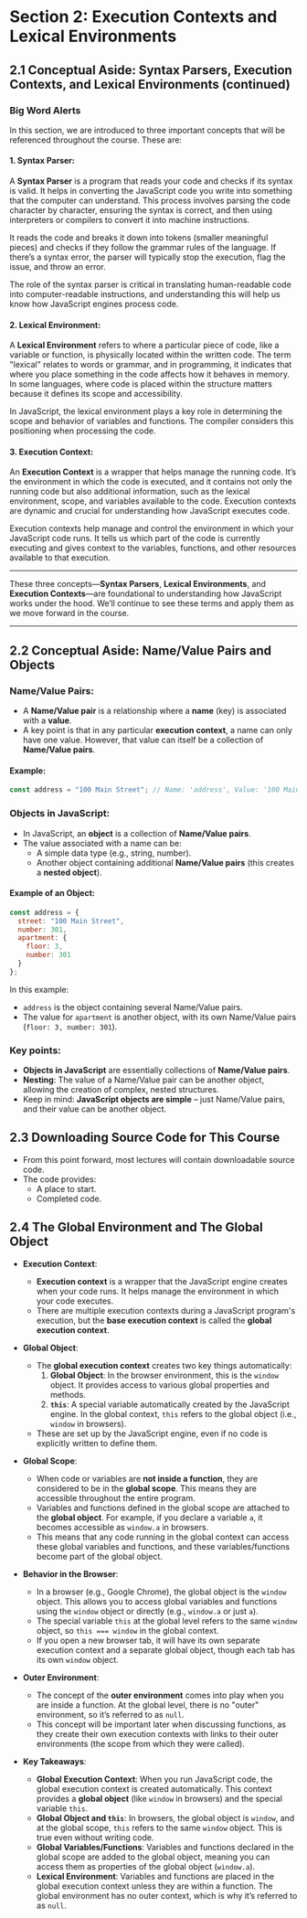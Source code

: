 # Section 2: Execution Contexts and Lexical Environments

## 2.1 Conceptual Aside: Syntax Parsers, Execution Contexts, and Lexical Environments (continued)

### Big Word Alerts

In this section, we are introduced to three important concepts that will be referenced throughout the course. These are:

#### 1. **Syntax Parser**:
A **Syntax Parser** is a program that reads your code and checks if its syntax is valid. It helps in converting the JavaScript code you write into something that the computer can understand. This process involves parsing the code character by character, ensuring the syntax is correct, and then using interpreters or compilers to convert it into machine instructions.

It reads the code and breaks it down into tokens (smaller meaningful pieces) and checks if they follow the grammar rules of the language. If there’s a syntax error, the parser will typically stop the execution, flag the issue, and throw an error.

The role of the syntax parser is critical in translating human-readable code into computer-readable instructions, and understanding this will help us know how JavaScript engines process code.

#### 2. **Lexical Environment**:
A **Lexical Environment** refers to where a particular piece of code, like a variable or function, is physically located within the written code. The term "lexical" relates to words or grammar, and in programming, it indicates that where you place something in the code affects how it behaves in memory. In some languages, where code is placed within the structure matters because it defines its scope and accessibility.

In JavaScript, the lexical environment plays a key role in determining the scope and behavior of variables and functions. The compiler considers this positioning when processing the code.

#### 3. **Execution Context**:
An **Execution Context** is a wrapper that helps manage the running code. It’s the environment in which the code is executed, and it contains not only the running code but also additional information, such as the lexical environment, scope, and variables available to the code. Execution contexts are dynamic and crucial for understanding how JavaScript executes code.

Execution contexts help manage and control the environment in which your JavaScript code runs. It tells us which part of the code is currently executing and gives context to the variables, functions, and other resources available to that execution.

---

These three concepts—**Syntax Parsers**, **Lexical Environments**, and **Execution Contexts**—are foundational to understanding how JavaScript works under the hood. We’ll continue to see these terms and apply them as we move forward in the course.

---


## 2.2 Conceptual Aside: Name/Value Pairs and Objects

### Name/Value Pairs:
- A **Name/Value pair** is a relationship where a **name** (key) is associated with a **value**.
- A key point is that in any particular **execution context**, a name can only have one value. However, that value can itself be a collection of **Name/Value pairs**.

#### Example:
```javascript
const address = "100 Main Street"; // Name: 'address', Value: '100 Main Street'
```

### Objects in JavaScript:

- In JavaScript, an **object** is a collection of **Name/Value pairs**.
- The value associated with a name can be:
  - A simple data type (e.g., string, number).
  - Another object containing additional **Name/Value pairs** (this creates a **nested object**).

#### Example of an Object:
```javascript
const address = {
  street: "100 Main Street",
  number: 301,
  apartment: {
    floor: 3,
    number: 301
  }
};
```

In this example:

- `address` is the object containing several Name/Value pairs.
- The value for `apartment` is another object, with its own Name/Value pairs (`floor: 3, number: 301`).

### Key points:

- **Objects in JavaScript** are essentially collections of **Name/Value pairs**.
- **Nesting**: The value of a Name/Value pair can be another object, allowing the creation of complex, nested structures.
- Keep in mind: **JavaScript objects are simple** – just Name/Value pairs, and their value can be another object.


## 2.3 Downloading Source Code for This Course

- From this point forward, most lectures will contain downloadable source code.
- The code provides:
  - A place to start.
  - Completed code.


## 2.4 The Global Environment and The Global Object

- **Execution Context**:
  - **Execution context** is a wrapper that the JavaScript engine creates when your code runs. It helps manage the environment in which your code executes.
  - There are multiple execution contexts during a JavaScript program's execution, but the **base execution context** is called the **global execution context**.
  
- **Global Object**:
  - The **global execution context** creates two key things automatically:
    1. **Global Object**: In the browser environment, this is the `window` object. It provides access to various global properties and methods.
    2. **`this`**: A special variable automatically created by the JavaScript engine. In the global context, `this` refers to the global object (i.e., `window` in browsers).
  - These are set up by the JavaScript engine, even if no code is explicitly written to define them.
  
- **Global Scope**:
  - When code or variables are **not inside a function**, they are considered to be in the **global scope**. This means they are accessible throughout the entire program.
  - Variables and functions defined in the global scope are attached to the **global object**. For example, if you declare a variable `a`, it becomes accessible as `window.a` in browsers.
  - This means that any code running in the global context can access these global variables and functions, and these variables/functions become part of the global object.

- **Behavior in the Browser**:
  - In a browser (e.g., Google Chrome), the global object is the `window` object. This allows you to access global variables and functions using the `window` object or directly (e.g., `window.a` or just `a`).
  - The special variable `this` at the global level refers to the same `window` object, so `this === window` in the global context.
  - If you open a new browser tab, it will have its own separate execution context and a separate global object, though each tab has its own `window` object.
  
- **Outer Environment**:
  - The concept of the **outer environment** comes into play when you are inside a function. At the global level, there is no "outer" environment, so it’s referred to as `null`.
  - This concept will be important later when discussing functions, as they create their own execution contexts with links to their outer environments (the scope from which they were called).
  
- **Key Takeaways**:
  - **Global Execution Context**: When you run JavaScript code, the global execution context is created automatically. This context provides a **global object** (like `window` in browsers) and the special variable `this`.
  - **Global Object and `this`**: In browsers, the global object is `window`, and at the global scope, `this` refers to the same `window` object. This is true even without writing code.
  - **Global Variables/Functions**: Variables and functions declared in the global scope are added to the global object, meaning you can access them as properties of the global object (`window.a`).
  - **Lexical Environment**: Variables and functions are placed in the global execution context unless they are within a function. The global environment has no outer context, which is why it’s referred to as `null`.
